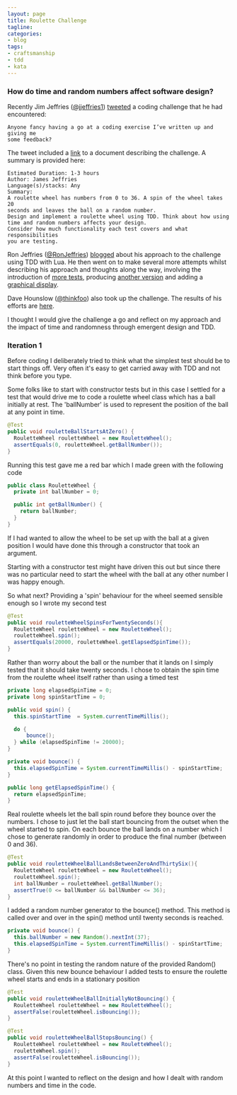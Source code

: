 ```yaml
---
layout: page
title: Roulette Challenge
tagline:
categories:
- blog
tags:
- craftsmanship
- tdd
- kata
---
```


### How do time and random numbers affect software design?

Recently Jim Jeffries (<a href="https://www.twitter.com/jjeffries1">@jjeffries1</a>) <a href="https://twitter.com/jjeffries1/status/721690576786190337">tweeted</a> a coding challenge that he had encountered:

```
Anyone fancy having a go at a coding exercise I’ve written up and giving me
some feedback?
```

The tweet included a <a href="https://docs.google.com/document/d/18mBn4R_DsuHPSuZHCqTgXrhXfyPJW-Gd46EJS_mWy2k/edit">link</a> to a document describing the challenge.
A summary is provided here:

```
Estimated Duration: 1-3 hours
Author: James Jeffries
Language(s)/stacks: Any
Summary:
A roulette wheel has numbers from 0 to 36. A spin of the wheel takes 20
seconds and leaves the ball on a random number.
Design and implement a roulette wheel using TDD. Think about how using
time and random numbers affects your design.
Consider how much functionality each test covers and what responsibilities
you are testing.
```

Ron Jeffries (<a href="https://twitter.com/RonJeffries">@RonJeffries</a>) <a href="http://ronjeffries.com/articles/016-04/roulette-1/">blogged</a> about his approach to the challenge using TDD with Lua. He then went on to make several more attempts whilst describing his approach and thoughts along the way, involving the introduction of <a href="http://ronjeffries.com/articles/016-04/roulette-2/">more tests</a>, producing <a href="http://ronjeffries.com/articles/016-04/roulette-3/">another version</a> and adding a <a href="http://ronjeffries.com/articles/016-04/roulette-4/">graphical display</a>.

Dave Hounslow (<a href="https://twitter.com/thinkfoo">@thinkfoo</a>) also took up the challenge. The results of his efforts are <a href="https://thinkfoo.wordpress.com/2016/04/19/roulette-kata/">here</a>.

I thought I would give the challenge a go and reflect on my approach and the impact of time and randomness through emergent design and TDD.

### Iteration 1

Before coding I deliberately tried to think what the simplest test should be to start things off. Very often it's easy to get carried away with TDD and not think before you type.

Some folks like to start with constructor tests but in this case I settled for a test that would drive me to code a roulette wheel class which has a ball initially at rest. The 'ballNumber' is used to represent the position of the ball at any point in time.

```java
@Test
public void rouletteBallStartsAtZero() {
  RouletteWheel rouletteWheel = new RouletteWheel();
  assertEquals(0, rouletteWheel.getBallNumber());
}
```

Running this test gave me a red bar which I made green with the following code

```java
public class RouletteWheel {
  private int ballNumber = 0;

  public int getBallNumber() {
    return ballNumber;
  }
}
```

If I had wanted to allow the wheel to be set up with the ball at a given position I would have done this through a constructor that took an argument.

Starting with a constructor test might have driven this out but since there was no particular need to start the wheel with the ball at any other number I was happy enough.

So what next? Providing a 'spin' behaviour for the wheel seemed sensible enough so I wrote my second test

```java
@Test
public void rouletteWheelSpinsForTwentySeconds(){
  RouletteWheel rouletteWheel = new RouletteWheel();
  rouletteWheel.spin();
  assertEquals(20000, rouletteWheel.getElapsedSpinTime());
}
```

Rather than worry about the ball or the number that it lands on I simply tested that it should take twenty seconds. I chose to obtain the spin time from the roulette wheel itself rather than using a timed test

```java
private long elapsedSpinTime = 0;
private long spinStartTime = 0;

public void spin() {
  this.spinStartTime  = System.currentTimeMillis();

  do {
      bounce();
  } while (elapsedSpinTime != 20000);
}

private void bounce() {
  this.elapsedSpinTime = System.currentTimeMillis() - spinStartTime;
}

public long getElapsedSpinTime() {
  return elapsedSpinTime;
}
```

Real roulette wheels let the ball spin round before they bounce over the numbers. I chose to just let the ball start bouncing from the outset when the wheel started to spin. On each bounce the ball lands on a number which I chose to generate randomly in order to produce the final number (between 0 and 36).

```java
@Test
public void rouletteWheelBallLandsBetweenZeroAndThirtySix(){
  RouletteWheel rouletteWheel = new RouletteWheel();
  rouletteWheel.spin();
  int ballNumber = rouletteWheel.getBallNumber();
  assertTrue(0 <= ballNumber && ballNumber <= 36);
}
```

I added a random number generator to the bounce() method. This method is called over and over in the spin() method until twenty seconds is reached.

```java
private void bounce() {
  this.ballNumber = new Random().nextInt(37);
  this.elapsedSpinTime = System.currentTimeMillis() - spinStartTime;
}
```

There's no point in testing the random nature of the provided Random() class.
Given this new bounce behaviour I added tests to ensure the roulette wheel starts and ends in a stationary position

```java
@Test
public void rouletteWheelBallInitiallyNotBouncing() {
  RouletteWheel rouletteWheel = new RouletteWheel();
  assertFalse(rouletteWheel.isBouncing());
}

@Test
public void rouletteWheelBallStopsBouncing() {
  RouletteWheel rouletteWheel = new RouletteWheel();
  rouletteWheel.spin();
  assertFalse(rouletteWheel.isBouncing());
}
```

At this point I wanted to reflect on the design and how I dealt with random numbers and time in the code. 
